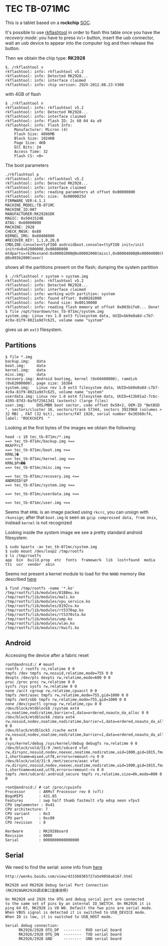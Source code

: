 # TEC TB-071MC

This is a tablet based on a **rockchip** [SOC](http://www.linux-rockchip.info/mw/index.php?title=Category:List_of_Rockchip_SoCs).

It's possible to use [rkflashtool](https://github.com/neo-technologies/rkflashtool)
in order to flash this table once you have the *recovery mode*:
you have to press ``Vol+`` button, insert the usb connector, wait an usb device to appear
into the computer log and then release the button.

Then we obtain the chip type: **RK2928**

```
$. /rkflashtool v
rkflashtool: info: rkflashtool v5.2
rkflashtool: info: Detected RK2928...
rkflashtool: info: interface claimed
rkflashtool: info: chip version: 292X-2012.08.23-V300
```

with 4GB of flash

```
$ ./rkflashtool n
rkflashtool: info: rkflashtool v5.2
rkflashtool: info: Detected RK2928...
rkflashtool: info: interface claimed
rkflashtool: info: Flash ID: 2c 68 04 4a a9
rkflashtool: info: Flash Info:
	Manufacturer: Micron (4)
	Flash Size: 4096MB
	Block Size: 1024KB
	Page Size: 4KB
	ECC Bits: 24
	Access Time: 32
	Flash CS: <0>
```

The boot parameters

```
./rkflashtool p
rkflashtool: info: rkflashtool v5.2
rkflashtool: info: Detected RK2928...
rkflashtool: info: interface claimed
rkflashtool: info: reading parameters at offset 0x00000000
rkflashtool: info: size:  0x0000025d
FIRMWARE_VER:4.1.1
MACHINE_MODEL:TB-071MC
MACHINE_ID:007
MANUFACTURER:RK2928SDK
MAGIC: 0x5041524B
ATAG: 0x60000800
MACHINE: 2928
CHECK_MASK: 0x80
KERNEL_IMG: 0x60408000
#RECOVER_KEY: 1,1,0,20,0
CMDLINE:console=ttyFIQ0 androidboot.console=ttyFIQ0 init=/init initrd=0x62000000,0x00800000 mtdparts=rk29xxnand:0x00002000@0x00002000(misc),0x00004000@0x00004000(kernel),0x00008000@0x00008000(boot),0x00010000@0x00010000(recovery),0x00020000@0x00020000(backup),0x00040000@0x00040000(cache),0x00200000@0x00080000(userdata),0x00002000@0x00280000(kpanic),0x00130000@0x00282000(system),-@0x003b2000(user)
```

shows all the partitions present on the flash; dumping the system partition

```
$ ./rkflashtool r system > system.img
rkflashtool: info: rkflashtool v5.2
rkflashtool: info: Detected RK2928...
rkflashtool: info: interface claimed
rkflashtool: info: working with partition: system
rkflashtool: info: found offset: 0x00282000
rkflashtool: info: found size: 0x00130000
rkflashtool: info: reading flash memory at offset 0x003b1fe0... Done!
$ file /opt/teardown/tec_tb-071mc/system.img
system.img: Linux rev 1.0 ext3 filesystem data, UUID=bb9e0a8d-c7b7-4c9a-81f9-8021a9d7c625, volume name "system"
```

gives us an ``ext3`` filesystem.

## Partitions

```
$ file *.img
backup.img:   data
boot.img:     data
kernel.img:   data
misc.img:     data
recovery.img: Android bootimg, kernel (0x60408000), ramdisk (0x62000000), page size: 16384
system.img:   Linux rev 1.0 ext3 filesystem data, UUID=bb9e0a8d-c7b7-4c9a-81f9-8021a9d7c625, volume name "system"
userdata.img: Linux rev 1.0 ext4 filesystem data, UUID=413b91a2-7c6c-4395-87d3-0af6f2561341 (extents) (large files)
user.img:     DOS/MBR boot sector, code offset 0x58+2, OEM-ID "NetBSD  ", sectors/cluster 16, sectors/track 57344, sectors 3923968 (volumes > 32 MB) , FAT (32 bit), sectors/FAT 1920, serial number 0x36560cf4, label: "ROCKCHIPS  "
```

Looking at the first bytes of the images we obtain the following:

```
head -c 10 tec_tb-071mc/*.img
==> tec_tb-071mc/backup.img <==
RKAFPrLT
==> tec_tb-071mc/boot.img <==
KRNL}�
==> tec_tb-071mc/kernel.img <==
KRNL$Pn��
==> tec_tb-071mc/misc.img <==

==> tec_tb-071mc/recovery.img <==
ANDROID!$P
==> tec_tb-071mc/system.img <==

==> tec_tb-071mc/userdata.img <==

==> tec_tb-071mc/user.img <==
```

Seems that ``KRNL`` is an image packed using ``rkcrc``, you can unsign with ``rkunsign``; after that
``boot.img`` is seen as ``gzip compressed data, from Unix``, instead ``kernel`` is not recognized

Looking inside the system image we see a pretty standard android filesystem:

```
$ sudo kpartx -av tec_tb-071mc/system.img
$ sudo mount /dev/loop2 /tmp/rootfs
$ ls /tmp/rootfs
app  bin  build.prop  etc  fonts  framework  lib  lost+found  media  tts  usr  vendor  xbin
```

Seems not present a kernel module to load for the ``NAND`` memory like described [here](www.linux-rockchip.info/mw/index.php?title=Boot_Sequences)

```
$ find /tmp/rootfs -name '*.ko'
/tmp/rootfs/lib/modules/8188eu.ko
/tmp/rootfs/lib/modules/mali.ko
/tmp/rootfs/lib/modules/vpu_service.ko
/tmp/rootfs/lib/modules/8192cu.ko
/tmp/rootfs/lib/modules/rt5370ap.ko
/tmp/rootfs/lib/modules/rt5370sta.ko
/tmp/rootfs/lib/modules/ump.ko
/tmp/rootfs/lib/modules/wlan.ko
/tmp/rootfs/lib/modules/rkwifi.ko
```

## Android

Accessing the device after a fabric reset

```
root@android:/ # mount
rootfs / rootfs ro,relatime 0 0
tmpfs /dev tmpfs rw,nosuid,relatime,mode=755 0 0
devpts /dev/pts devpts rw,relatime,mode=600 0 0
proc /proc proc rw,relatime 0 0
sysfs /sys sysfs rw,relatime 0 0
none /acct cgroup rw,relatime,cpuacct 0 0
tmpfs /mnt/asec tmpfs rw,relatime,mode=755,gid=1000 0 0
tmpfs /mnt/obb tmpfs rw,relatime,mode=755,gid=1000 0 0
none /dev/cpuctl cgroup rw,relatime,cpu 0 0
/dev/block/mtdblock8 /system ext4 ro,noatime,nodiratime,barrier=1,data=ordered,noauto_da_alloc 0 0
/dev/block/mtdblock6 /data ext4 rw,nosuid,nodev,noatime,nodiratime,barrier=1,data=ordered,noauto_da_alloc 0 0
/dev/block/mtdblock5 /cache ext4 rw,nosuid,nodev,noatime,nodiratime,barrier=1,data=ordered,noauto_da_alloc 0 0
/sys/kernel/debug /sys/kernel/debug debugfs rw,relatime 0 0
/dev/block/vold/31:9 /mnt/sdcard vfat rw,dirsync,nosuid,nodev,noexec,noatime,nodiratime,uid=1000,gid=1015,fmask=0002,dmask=0002,allow_utime=0020,codepage=cp437,iocharset=iso8859-1,shortname=mixed,utf8,errors=remount-ro 0 0
/dev/block/vold/31:9 /mnt/secure/asec vfat rw,dirsync,nosuid,nodev,noexec,noatime,nodiratime,uid=1000,gid=1015,fmask=0002,dmask=0002,allow_utime=0020,codepage=cp437,iocharset=iso8859-1,shortname=mixed,utf8,errors=remount-ro 0 0
tmpfs /mnt/sdcard/.android_secure tmpfs ro,relatime,size=0k,mode=000 0 0
```

```
root@android:/ # cat /proc/cpuinfo                                             
Processor      : ARMv7 Processor rev 0 (v7l)
BogoMIPS       : 431.85
Features       : swp half thumb fastmult vfp edsp neon vfpv3 
CPU implementer : 0x41
CPU architecture: 7
CPU variant    : 0x3
CPU part       : 0xc09
CPU revision   : 0

Hardware       : RK2928board
Revision       : 0000
Serial         : 0000000000000000
```

## Serial

We need to find the serial: some info from [here](https://github.com/minghuascode/qemu120/blob/master/xternapp/tablet-rkflashtool/README-rk2926-2928-debug-serial.txt)

```
http://wenku.baidu.com/view/431560365727a5e9856a6167.html

RK2928 and RK2926 Debug Serial Port Connection
(RK2928&RK2926调试串口连接说明)

On RK2928 and 2926 the OTG and debug serial port are connected 
to the same set of pins by an internal IO_SWITCH. On RK2926 it is 
ping 64 65, RK2928 is V8 W8. Default the two pins are serial mode. 
When VBUS signal is detected it is switched to USB_DEVICE mode. 
When ID is low, it is switched to USB_HOST mode. 

Serial debug connection: 
      RK2926/2928 OTG_DP  --------  RXD serial board
      RK2926/2928 OTG_DN  --------  TXD serial board
      RK2926/2928 GND     --------  GND serial board
```
